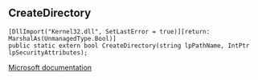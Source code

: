## CreateDirectory

```
[DllImport("Kernel32.dll", SetLastError = true)][return: MarshalAs(UnmanagedType.Bool)]
public static extern bool CreateDirectory(string lpPathName, IntPtr lpSecurityAttributes);
```

[Microsoft documentation](https://docs.microsoft.com/en-us/windows/win32/api/fileapi/nf-fileapi-createdirectory)
